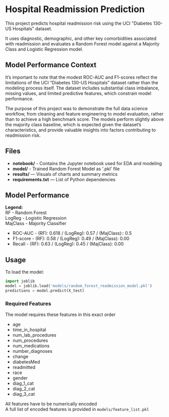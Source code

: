 # Hospital Readmission Prediction

This project predicts hospital readmission risk using the UCI "Diabetes 130-US Hospitals" dataset.

It uses diagnostic, demographic, and other key comorbidities associated with readmission and evaluates a Random Forest model against a Majority Class and Logistic Regression model.

## Model Performance Context

It’s important to note that the modest ROC-AUC and F1-scores reflect the limitations of the UCI “Diabetes 130-US Hospitals” dataset rather than the modeling process itself. The dataset includes substantial class imbalance, missing values, and limited predictive features, which constrain model performance.

The purpose of this project was to demonstrate the full data science workflow, from cleaning and feature engineering to model evaluation, rather than to achieve a high benchmark score. The models perform slightly above the majority class baseline, which is expected given the dataset’s characteristics, and provide valuable insights into factors contributing to readmission risk.

## Files
- **notebook/** - Contains the Jupyter notebook used for EDA and modeling
- **model/** - Trained Random Forest Model as '.pkl' file
- **results/** — Visuals of charts and summary metrics
- **requirements.txt** — List of Python dependencies

## Model Performance
**Legend:**  
RF - Random Forest  
LogReg - Logistic Regression  
MajClass - Majority Classifier

- ROC-AUC - (RF): 0.618 / (LogReg): 0.57 / (MajClass):: 0.5
- F1-score - (RF): 0.58 / (LogReg): 0.49 / (MajClass): 0.00
- Recall - (RF): 0.63 / (LogReg): 0.45 / (MajClass): 0.00 
 
 ## Usage
To load the model:
```python
import joblib
model = joblib.load('models/random_forest_readmission_model.pkl')
predictions = model.predict(X_test)
```
 ### Required Features
The model requires these features in this exact order

 - age
 - time_in_hospital 
 - num_lab_procedures
 - num_procedures
 - num_medications
 - number_diagnoses
 - change
 - diabetesMed
 - readmitted
 - race
 - gender
 - diag_1_cat
 - diag_2_cat
 - diag_3_cat

 All features have to be numerically encoded  
 A full list of encoded features is provided in `models/feature_list.pkl`
